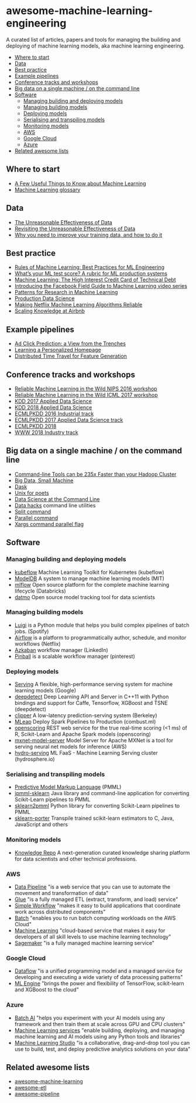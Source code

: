 # awesome-machine-learning-engineering
A curated list of articles, papers and tools for managing the building and deploying of machine learning models, aka machine learning engineering.

- [Where to start](#where-to-start)
- [Data](#data)
- [Best practice](#best-practice)
- [Example pipelines](#example-pipelines)
- [Conference tracks and workshops](#conference-tracks-and-workshops)
- [Big data on a single machine / on the command line](#big-data-on-a-single-machine--on-the-command-line)
- [Software](#software)
    - [Managing building and deploying models](#managing-building-and-deploying-models)
    - [Managing building models](#managing-building-models)
    - [Deploying models](#deploying-models)
    - [Serialising and transpiling models](#serialising-and-transpiling-models)
    - [Monitoring models](#monitoring-models)
    - [AWS](#aws)
    - [Google Cloud](#google-cloud)
    - [Azure](#azure)
- [Related awesome lists](#related-awesome-lists)

## Where to start

* [A Few Useful Things to Know about Machine Learning](https://homes.cs.washington.edu/~pedrod/papers/cacm12.pdf)
* [Machine Learning glossary](https://developers.google.com/machine-learning/crash-course/glossary)

## Data

* [The Unreasonable Effectiveness of Data](https://ai.google/research/pubs/pub35179)
* [Revisiting the Unreasonable Effectiveness of Data](https://ai.googleblog.com/2017/07/revisiting-unreasonable-effectiveness.html)
* [Why you need to improve your training data, and how to do it](https://petewarden.com/2018/05/28/why-you-need-to-improve-your-training-data-and-how-to-do-it/)

## Best practice

* [Rules of Machine Learning: Best Practices for ML Engineering](https://developers.google.com/machine-learning/rules-of-ml/)
* [What’s your ML test score? A rubric for ML production systems](https://ai.google/research/pubs/pub45742)
* [Machine Learning: The High Interest Credit Card of Technical Debt](https://ai.google/research/pubs/pub43146)
* [Introducing the Facebook Field Guide to Machine Learning video series](https://research.fb.com/the-facebook-field-guide-to-machine-learning-video-series/)
* [Patterns for Research in Machine Learning](http://arkitus.com/patterns-for-research-in-machine-learning/)
* [Production Data Science](https://github.com/Satalia/production-data-science)
* [Making Netflix Machine Learning Algorithms Reliable](https://www.slideshare.net/justinbasilico/making-netflix-machine-learning-algorithms-reliable)
* [Scaling Knowledge at Airbnb](https://medium.com/airbnb-engineering/scaling-knowledge-at-airbnb-875d73eff091)

## Example pipelines

* [Ad Click Prediction: a View from the Trenches](https://ai.google/research/pubs/pub41159)
* [Learning a Personalized Homepage](https://medium.com/netflix-techblog/learning-a-personalized-homepage-aa8ec670359a)
* [Distributed Time Travel for Feature Generation](https://medium.com/netflix-techblog/distributed-time-travel-for-feature-generation-389cccdd3907)

## Conference tracks and workshops

* [Reliable Machine Learning in the Wild NIPS 2016 workshop](https://sites.google.com/site/wildml2016nips/)
* [Reliable Machine Learning in the Wild ICML 2017 workshop](https://sites.google.com/site/wildml2017icml/)
* [KDD 2017 Applied Data Science](http://www.kdd.org/kdd2017/applied-data-science-invited-talks)
* [KDD 2018 Applied Data Science](http://www.kdd.org/kdd2018/applied-data-science-invited-talks)
* [ECMLPKDD 2016 Industrial track](http://www.ecmlpkdd2016.org/program.html#accepted-industrial)
* [ECMLPKDD 2017 Applied Data Science track](http://ecmlpkdd2017.ijs.si/program.html#AppDSTab)
* [ECMLPKDD 2018](http://www.ecmlpkdd2018.org/)
* [WWW 2018 Industry track](https://www2018.thewebconf.org/program/industry-track/)

## Big data on a single machine / on the command line

* [Command-line Tools can be 235x Faster than your Hadoop Cluster](https://adamdrake.com/command-line-tools-can-be-235x-faster-than-your-hadoop-cluster.html)
* [Big Data, Small Machine](https://adamdrake.com/big-data-small-machine.html)
* [Dask](https://github.com/dask/dask)
* [Unix for poets](https://web.stanford.edu/class/cs124/kwc-unix-for-poets.pdf)
* [Data Science at the Command Line](https://www.datascienceatthecommandline.com)
* [Data hacks](https://github.com/bitly/data_hacks) command line utilities
* [Split command](https://linux.die.net/man/1/split)
* [Parallel command](https://linux.die.net/man/1/parallel)
* [Xargs command parallel flag](https://www.gnu.org/software/findutils/manual/html_node/find_html/Controlling-Parallelism.html)

## Software

### Managing building and deploying models

* [kubeflow](https://github.com/kubeflow/kubeflow) Machine Learning Toolkit for Kubernetes (kubeflow)
* [ModelDB](https://github.com/mitdbg/modeldb) A system to manage machine learning models (MIT)
* [mlflow](https://github.com/databricks/mlflow) Open source platform for the complete machine learning lifecycle (Databricks)
* [datmo](https://github.com/datmo/datmo) Open source model tracking tool for data scientists

### Managing building models

* [Luigi](https://github.com/spotify/luigi) is a Python module that helps you build complex pipelines of batch jobs. (Spotify)
* [Airflow](https://github.com/apache/incubator-airflow) is a platform to programmatically author, schedule, and monitor workflows (Netflix)
* [Azkaban](https://github.com/azkaban/azkaban) workflow manager (LinkedIn)
* [Pinball](https://github.com/pinterest/pinball) is a scalable workflow manager (pinterest)

### Deploying models

* [Serving](https://github.com/tensorflow/serving) A flexible, high-performance serving system for machine learning models (Google)
* [deepdetect](https://github.com/jolibrain/deepdetect) Deep Learning API and Server in C++11 with Python bindings and support for Caffe, Tensorflow, XGBoost and TSNE (deepdetect)
* [clipper](https://github.com/ucbrise/clipper) A low-latency prediction-serving system (Berkeley)
* [MLeap](https://github.com/combust/mleap) Deploy Spark Pipelines to Production (combust.ml)
* [openscoring](https://github.com/openscoring/openscoring) REST web service for the true real-time scoring (<1 ms) of R, Scikit-Learn and Apache Spark models (openscoring)
* [mxnet-model-server](https://github.com/awslabs/mxnet-model-server) Model Server for Apache MXNet is a tool for serving neural net models for inference (AWS)
* [hydro-serving](https://github.com/Hydrospheredata/hydro-serving) ML FaaS - Machine Learning Serving cluster (hydrosphere.io)

### Serialising and transpiling models

* [Predictive Model Markup Language](https://en.wikipedia.org/wiki/Predictive_Model_Markup_Language) (PMML)
* [jpmml-sklearn](https://github.com/jpmml/jpmml-sklearn) Java library and command-line application for converting Scikit-Learn pipelines to PMML
* [sklearn2pmml](https://github.com/jpmml/sklearn2pmml) Python library for converting Scikit-Learn pipelines to PMML
* [sklearn-porter](https://github.com/nok/sklearn-porter) Transpile trained scikit-learn estimators to C, Java, JavaScript and others

### Monitoring models

* [Knowledge Repo](https://github.com/airbnb/knowledge-repo) A next-generation curated knowledge sharing platform for data scientists and other technical professions.

### AWS

* [Data Pipeline](https://docs.aws.amazon.com/datapipeline/latest/DeveloperGuide/what-is-datapipeline.html) "is a web service that you can use to automate the movement and transformation of data"
* [Glue](https://docs.aws.amazon.com/glue/latest/dg/what-is-glue.html) "is a fully managed ETL (extract, transform, and load) service"
* [Simple Workflow](https://docs.aws.amazon.com/amazonswf/latest/developerguide/swf-welcome.html) "makes it easy to build applications that coordinate work across distributed components"
* [Batch](https://docs.aws.amazon.com/batch/latest/userguide/what-is-batch.html) "enables you to run batch computing workloads on the AWS Cloud"
* [Machine Learning](https://docs.aws.amazon.com/machine-learning/latest/dg/what-is-amazon-machine-learning.html) "cloud-based service that makes it easy for developers of all skill levels to use machine learning technology"
* [Sagemaker](https://docs.aws.amazon.com/sagemaker/latest/dg/whatis.html) "is a fully managed machine learning service"

### Google Cloud

* [Dataflow](https://cloud.google.com/dataflow/docs/) "is a unified programming model and a managed service for developing and executing a wide variety of data processing patterns"
* [ML Engine](https://cloud.google.com/ml-engine/docs/) "brings the power and flexibility of TensorFlow, scikit-learn and XGBoost to the cloud"

### Azure

* [Batch AI](https://docs.microsoft.com/en-us/azure/batch-ai/) "helps you experiment with your AI models using any framework and then train them at scale across GPU and CPU clusters"
* [Machine Learning services](https://docs.microsoft.com/en-us/azure/machine-learning/service/) "enable building, deploying, and managing machine learning and AI models using any Python tools and libraries"
* [Machine Learning Studio](https://docs.microsoft.com/en-us/azure/machine-learning/studio/) "is a collaborative, drag-and-drop tool you can use to build, test, and deploy predictive analytics solutions on your data"

## Related awesome lists

* [awesome-machine-learning](https://github.com/josephmisiti/awesome-machine-learning)
* [awesome-etl](https://github.com/pawl/awesome-etl)
* [awesome-pipeline](https://github.com/pditommaso/awesome-pipeline)
